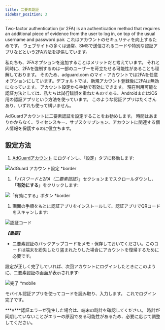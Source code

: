```yaml
---
title: 二要素認証
sidebar_position: 3
---
```


Two-factor authentication (or 2FA) is an authentication method that requires an additional piece of evidence from the user to log in, on top of the usual username and password pair. これはアカウントのセキュリティを向上するためです。 ウェブサイトの多くは通常、SMSで送信されるコードや特別な認証アプリなどという2FA方法を提供しています。

私たちも、2FAオプションを追加することはメリットだと考えています。 それと同時に、2FAを強制するのは一部のユーザーを苛立たせる可能性があることも理解しております。 そのため、adguard.com のマイ・アカウントでは2FAを任意オプションにしています。デフォルトでは、新規アカウント登録後に2FAは無効になっています。 アカウント設定から手動で有効にできます。 現在利用可能な認証方法としては、私たちは試行錯誤を重ねたものである、AndroidまたはiOS用の認証アプリという方法を使っています。 このような認証アプリはたくさんあり、いずれも使って構いません。

AdGuardアカウントに二要素認証を設定することをお勧めします。 時間はあまりかからなく、ライセンスキー、サブスクリプション、アカウントに関連する個人情報を保護するのに役立ちます。

## 設定方法

1. [AdGuardアカウント](https://auth.adguard.com/login.html) にログインし、「設定」タブに移動します:

![AdGuard アカウント設定  *border](https://cdn.adtidy.org/content/kb/ad_blocker/general/account_settings.png)

1. 「*パスワードと2FA（二要素認証）*」セクションまでスクロールダウンし、「**有効にする**」をクリックします:

![「有効にする」ボタン *border](https://cdn.adtidy.org/content/kb/ad_blocker/general/2fa_new.png)

1. 画面の手順をもとに認証アプリをインストールして、認証アプリでQRコードをスキャンします:

![認証コード](https://cdn.adtidy.org/content/kb/ad_blocker/general/2fa_enable.png)

***【重要】***

- 二要素認証のバックアップコードをメモ・保存しておいてください。このコードは端末を紛失したり盗まれたりした場合にアカウントを復帰するために必要です。

設定が正しく完了していれば、次回アカウントにログインしたときにこのように、二要素認証の画面が表示されます:

![完了 *mobile](https://cdn.adtidy.org/content/kb/ad_blocker/general/2fa_success.png)

モバイル認証アプリを使ってコードを読み取り、入力します。 これでログイン完了です。

***※***認証エラーが発生した場合は、端末の時計を確認してください。 時計が同期していないことがエラーの原因である可能性があるため、必要に応じて調整してください。
